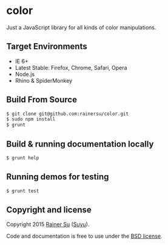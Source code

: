 # color
Just a JavaScript library for all kinds of color manipulations.

Target Environments
-------------------

- IE 6+
- Latest Stable: Firefox, Chrome, Safari, Opera
- Node.js
- Rhino & SpiderMonkey

Build From Source
-----------------

```bash
$ git clone git@github.com:rainersu/color.git
$ sudo npm install
$ grunt
```

Build & running documentation locally
-------------------------------------

```bash
$ grunt help
```

Running demos for testing
-------------------------

```bash
$ grunt test
```

Copyright and license
---------------------

Copyright 2015 [Rainer Su](mailto:rainersu@foxmail.com) ([Suyu](http://cn.linkedin.com/in/rainersu)).

Code and documentation is free to use under the [BSD license](https://github.com/rainersu/color/blob/master/LICENSE.md).
